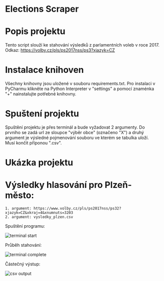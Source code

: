 # Elections Scraper

# Popis projektu

Tento script slouží ke stahování výsledků z parlamentních voleb v roce 2017. Odkaz: https://volby.cz/pls/ps2017nss/ps3?xjazyk=CZ

# Instalace knihoven

Všechny knihovny jsou uložené v souboru requirements.txt. Pro instalaci v PyCharmu klikněte na Python Interpreter v "settings" a pomocí znaménka "+" nainstalujte potřebné knihovny.

# Spuštení projektu

Spuštění projektu je přes terminál a bude vyžadovat 2 argumenty. Do prvního se zadá url ze sloupce "výběr obce" (označeno "X") a druhý argument je výsledné pojmenování souboru ve kterém se tabulka uloží. Musí končit příponou ".csv".

# Ukázka projektu

# Výsledky hlasování pro Plzeň-město:

    1. argument: https://www.volby.cz/pls/ps2017nss/ps32?xjazyk=CZ&xkraj=4&xnumnuts=3203
    2. argument: vysledky_plzen.csv

Spuštění programu:

![terminal start](https://user-images.githubusercontent.com/116887934/216806496-c0848bdb-1511-462a-84ac-caef01cace0e.png)

Průběh stahování:

![terminal complete](https://user-images.githubusercontent.com/116887934/216806696-3e108a6c-822d-4e89-b012-8e28a028bf36.png)

Částečný výstup:

![csv output](https://user-images.githubusercontent.com/116887934/216806600-0789bf0a-2528-4e6f-adda-96865a81d08b.png)
